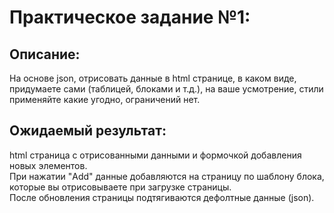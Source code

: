 # Практическое задание №1:
 
## Описание:  
На основе json, отрисовать данные в html странице, в каком виде, придумаете сами (таблицей, блоками и т.д.), на ваше усмотрение, стили применяйте какие угодно, ограничений нет.

## Ожидаемый результат:  
html страница с отрисованными данными и формочкой добавления новых элементов.  
При нажатии "Add" данные добавляются на страницу по шаблону блока, которые вы отрисовываете при загрузке страницы.  
После обновления страницы подтягиваются дефолтные данные (json).